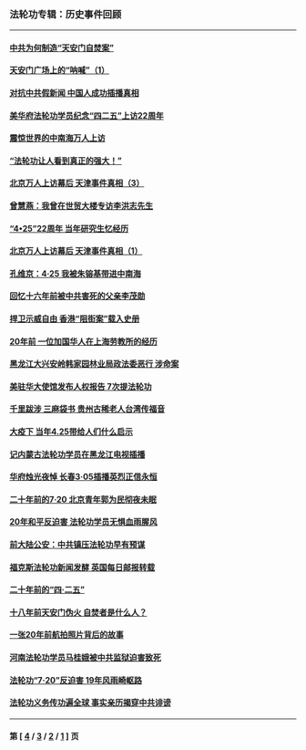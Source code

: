 ### 法轮功专辑：历史事件回顾
---
#### [中共为何制造“天安门自焚案”](../../pages/nf5793/n13183270.md?09040430) 
#### [天安门广场上的“呐喊”（1）](../../pages/nf5793/n13105277.md?09040430) 
#### [对抗中共假新闻 中国人成功插播真相](../../pages/nf5793/n12910618.md?09040430) 
#### [美华府法轮功学员纪念“四二五”上访22周年](../../pages/nf5793/n12904445.md?09040430) 
#### [震惊世界的中南海万人上访](../../pages/nf5793/n12903976.md?09040430) 
#### [“法轮功让人看到真正的强大！”](../../pages/nf5793/n12903195.md?09040430) 
#### [北京万人上访幕后 天津事件真相（3）](../../pages/nf5793/n12902807.md?09040430) 
#### [曾慧燕：我曾在世贸大楼专访李洪志先生](../../pages/nf5793/n12898729.md?09040430) 
#### [“4•25”22周年 当年研究生忆经历](../../pages/nf5793/n12894152.md?09040430) 
#### [北京万人上访幕后 天津事件真相（1）](../../pages/nf5793/n12885174.md?09040430) 
#### [孔维京：4·25 我被朱镕基带进中南海](../../pages/nf5793/n12864987.md?09040430) 
#### [回忆十六年前被中共害死的父亲李茂勋](../../pages/nf5793/n12880270.md?09040430) 
#### [捍卫示威自由 香港“阻街案”载入史册](../../pages/nf5793/n12811245.md?09040430) 
#### [20年前 一位加国华人在上海劳教所的经历](../../pages/nf5793/n12707932.md?09040430) 
#### [黑龙江大兴安岭韩家园林业局政法委恶行 涉命案](../../pages/nf5793/n12622815.md?09040430) 
#### [美驻华大使馆发布人权报告 7次提法轮功](../../pages/nf5793/n12520541.md?09040430) 
#### [千里跋涉 三麻袋书 贵州古稀老人台湾传福音](../../pages/nf5793/n12198750.md?09040430) 
#### [大疫下 当年4.25带给人们什么启示](../../pages/nf5793/n12058565.md?09040430) 
#### [记内蒙古法轮功学员在黑龙江电视插播](../../pages/nf5793/n11699194.md?09040430) 
#### [华府烛光夜悼 长春3·05插播英烈正信永恒](../../pages/nf5793/n11397432.md?09040430) 
#### [二十年前的7·20 北京青年郭为民彻夜未眠](../../pages/nf5793/n11354195.md?09040430) 
#### [20年和平反迫害 法轮功学员无惧血雨腥风](../../pages/nf5793/n11348279.md?09040430) 
#### [前大陆公安：中共镇压法轮功早有预谋](../../pages/nf5793/n11352168.md?09040430) 
#### [福克斯法轮功新闻发酵  英国每日邮报转载](../../pages/nf5793/n11285952.md?09040430) 
#### [二十年前的“四·二五”](../../pages/nf5793/n11207639.md?09040430) 
#### [十八年前天安门伪火 自焚者是什么人？](../../pages/nf5793/n10996556.md?09040430) 
#### [一张20年前航拍照片背后的故事](../../pages/nf5793/n10693797.md?09040430) 
#### [河南法轮功学员马桂娥被中共监狱迫害致死](../../pages/nf5793/n10684974.md?09040430) 
#### [法轮功“7‧20”反迫害 19年风雨崎岖路](../../pages/nf5793/n10570834.md?09040430) 
#### [法轮功义务传功遍全球 事实亲历揭穿中共诽谤](../../pages/nf5793/n10581061.md?09040430) 

---
#### 第 [ [4](./4.md?09040430) / [3](./3.md?09040430) / [2](./2.md?09040430) / [1](./1.md?09040430) ] 页
